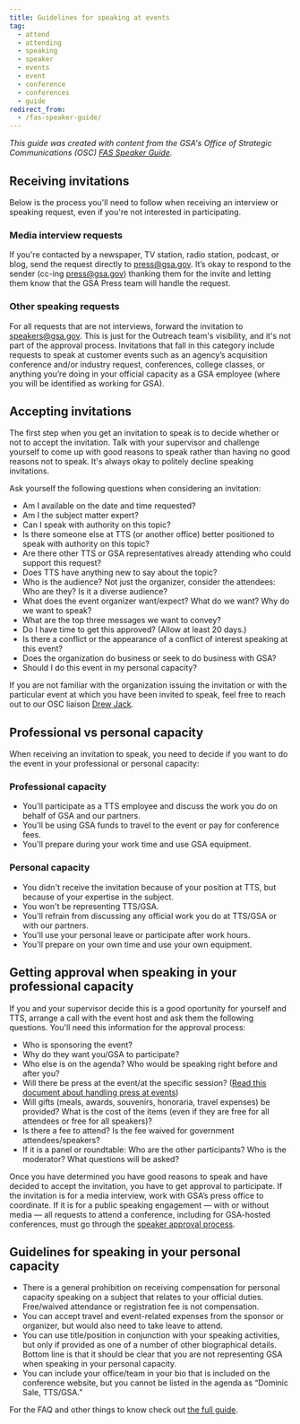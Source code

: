 ```yaml
---
title: Guidelines for speaking at events
tag:
  - attend
  - attending
  - speaking
  - speaker
  - events
  - event
  - conference
  - conferences
  - guide
redirect_from:
  - /fas-speaker-guide/
---
```


_This guide was created with content from the GSA's Office of Strategic Communications (OSC) [FAS Speaker Guide](https://docs.google.com/document/d/1axPskD_BkYxBDZPGPM7uAGpAQopRWtDGwYdI4Wp6woM/edit?usp=sharing)._

## Receiving invitations

Below is the process you'll need to follow when receiving an interview or speaking request, even if you're not interested in participating.

### Media interview requests

If you're contacted by a newspaper, TV station, radio station, podcast, or blog, send the request directly to press@gsa.gov. It’s okay to respond to the sender (cc-ing press@gsa.gov) thanking them for the invite and letting them know that the GSA Press team will handle the request.

### Other speaking requests

For all requests that are not interviews, forward the invitation to speakers@gsa.gov. This is just for the Outreach team's visibility, and it's not part of the approval process. Invitations that fall in this category include requests to speak at customer events such as an agency’s acquisition conference and/or industry request, conferences, college classes, or anything you’re doing in your official capacity as a GSA employee (where you will be identified as working for GSA).

## Accepting invitations

The first step when you get an invitation to speak is to decide whether or not to accept the invitation. Talk with your supervisor and challenge yourself to come up with good reasons to speak rather than having no good reasons not to speak. It's always okay to politely decline speaking invitations.

Ask yourself the following questions when considering an invitation:

- Am I available on the date and time requested?
- Am I the subject matter expert?
- Can I speak with authority on this topic?
- Is there someone else at TTS (or another office) better positioned to speak with authority on this topic?
- Are there other TTS or GSA representatives already attending who could support this request?
- Does TTS have anything new to say about the topic?
- Who is the audience? Not just the organizer, consider the attendees: Who are they? Is it a diverse audience?
- What does the event organizer want/expect? What do we want? Why do we want to speak?
- What are the top three messages we want to convey?
- Do I have time to get this approved? (Allow at least 20 days.)
- Is there a conflict or the appearance of a conflict of interest speaking at this event?
- Does the organization do business or seek to do business with GSA?
- Should I do this event in my personal capacity?

If you are not familiar with the organization issuing the invitation or with the particular event at which you have been invited to speak, feel free to reach out to our OSC liaison [Drew Jack](mailto:drew.jack@gsa.gov).

## Professional vs personal capacity

When receiving an invitation to speak, you need to decide if you want to do the event in your professional or personal capacity:

### Professional capacity

- You'll participate as a TTS employee and discuss the work you do on behalf of GSA and our partners.
- You'll be using GSA funds to travel to the event or pay for conference fees.
- You'll prepare during your work time and use GSA equipment.

### Personal capacity

- You didn't receive the invitation because of your position at TTS, but because of your expertise in the subject.
- You won't be representing TTS/GSA.
- You'll refrain from discussing any official work you do at TTS/GSA or with our partners.
- You'll use your personal leave or participate after work hours.
- You'll prepare on your own time and use your own equipment.

## Getting approval when speaking in your professional capacity

If you and your supervisor decide this is a good oportunity for yourself and TTS, arrange a call with the event host and ask them the following questions. You'll need this information for the approval process:

- Who is sponsoring the event?
- Why do they want you/GSA to participate?
- Who else is on the agenda? Who would be speaking right before and after you?
- Will there be press at the event/at the specific session? ([Read this document about handling press at events](https://docs.google.com/document/d/1vizKnLdE-mPBSgv-zUMDF5zuLXV_52hjC8cjAkpexfo/edit))
- Will gifts (meals, awards, souvenirs, honoraria, travel expenses) be provided? What is the cost of the items (even if they are free for all attendees or free for all speakers)?
- Is there a fee to attend? Is the fee waived for government attendees/speakers?
- If it is a panel or roundtable: Who are the other participants? Who is the moderator? What questions will be asked?

Once you have determined you have good reasons to speak and have decided to accept the invitation, you have to get approval to participate. If the invitation is for a media interview, work with GSA’s press office to coordinate. If it is for a public speaking engagement — with or without media — all requests to attend a conference, including for GSA-hosted conferences, must go through the [speaker approval process]({{site.baseurl}}/conferences-events-training/).

## Guidelines for speaking in your personal capacity

- There is a general prohibition on receiving compensation for personal capacity speaking on a subject that relates to your official duties. Free/waived attendance or registration fee is not compensation.
- You can accept travel and event-related expenses from the sponsor or organizer, but would also need to take leave to attend.
- You can use title/position in conjunction with your speaking activities, but only if provided as one of a number of other biographical details. Bottom line is that it should be clear that you are not representing GSA when speaking in your personal capacity.
- You can include your office/team in your bio that is included on the conference website, but you cannot be listed in the agenda as “Dominic Sale, TTS/GSA.”

For the FAQ and other things to know check out [the full guide](https://docs.google.com/document/d/1axPskD_BkYxBDZPGPM7uAGpAQopRWtDGwYdI4Wp6woM/edit?usp=sharing).
